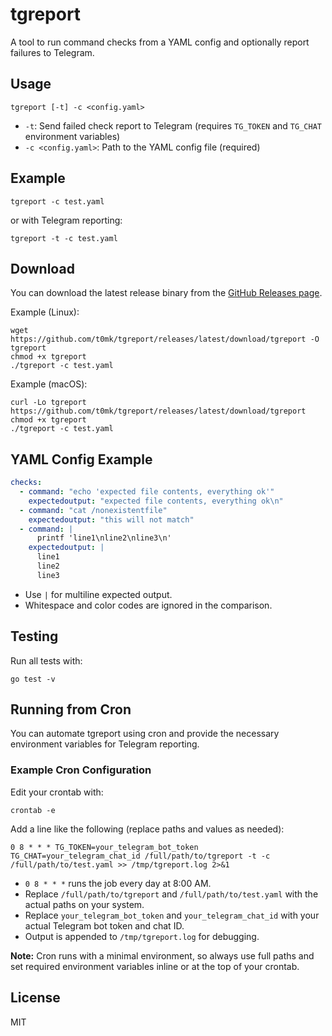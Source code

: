 # tgreport

A tool to run command checks from a YAML config and optionally report failures to Telegram.

## Usage

```
tgreport [-t] -c <config.yaml>
```

- `-t`: Send failed check report to Telegram (requires `TG_TOKEN` and `TG_CHAT` environment variables)
- `-c <config.yaml>`: Path to the YAML config file (required)

## Example

```
tgreport -c test.yaml
```

or with Telegram reporting:

```
tgreport -t -c test.yaml
```

## Download

You can download the latest release binary from the [GitHub Releases page](https://github.com/t0mk/tgreport/releases/latest).

Example (Linux):

```
wget https://github.com/t0mk/tgreport/releases/latest/download/tgreport -O tgreport
chmod +x tgreport
./tgreport -c test.yaml
```

Example (macOS):

```
curl -Lo tgreport https://github.com/t0mk/tgreport/releases/latest/download/tgreport
chmod +x tgreport
./tgreport -c test.yaml
```

## YAML Config Example
```yaml
checks:
  - command: "echo 'expected file contents, everything ok'"
    expectedoutput: "expected file contents, everything ok\n"
  - command: "cat /nonexistentfile"
    expectedoutput: "this will not match"
  - command: |
      printf 'line1\nline2\nline3\n'
    expectedoutput: |
      line1
      line2
      line3
```
- Use `|` for multiline expected output.
- Whitespace and color codes are ignored in the comparison.

## Testing
Run all tests with:
```
go test -v
```

## Running from Cron

You can automate tgreport using cron and provide the necessary environment variables for Telegram reporting.

### Example Cron Configuration

Edit your crontab with:
```
crontab -e
```

Add a line like the following (replace paths and values as needed):

```
0 8 * * * TG_TOKEN=your_telegram_bot_token TG_CHAT=your_telegram_chat_id /full/path/to/tgreport -t -c /full/path/to/test.yaml >> /tmp/tgreport.log 2>&1
```

- `0 8 * * *` runs the job every day at 8:00 AM.
- Replace `/full/path/to/tgreport` and `/full/path/to/test.yaml` with the actual paths on your system.
- Replace `your_telegram_bot_token` and `your_telegram_chat_id` with your actual Telegram bot token and chat ID.
- Output is appended to `/tmp/tgreport.log` for debugging.

**Note:** Cron runs with a minimal environment, so always use full paths and set required environment variables inline or at the top of your crontab.

## License
MIT 